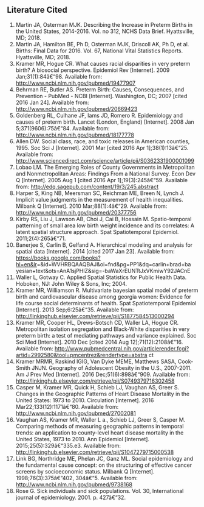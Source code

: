 Literature Cited
----------------

1.  Martin JA, Osterman MJK. Describing the Increase in Preterm Births
    in the United States, 2014-2016. Vol. no 312, NCHS Data Brief.
    Hyattsville, MD; 2018.
2.  Martin JA, Hamilton BE, Ph D, Osterman MJK, Driscoll AK, Ph D, et
    al. Births: Final Data for 2016. Vol. 67, National Vital Statistics
    Reports. Hyattsville, MD; 2018.
3.  Kramer MR, Hogue CR. What causes racial disparities in very preterm
    birth? A biosocial perspective. Epidemiol Rev \[Internet\]. 2009
    Jan;31(1):84â€“98. Available from:
    <http://www.ncbi.nlm.nih.gov/pubmed/19477907>
4.  Behrman RE, Butler AS. Preterm Birth: Causes, Consequences, and
    Prevention - PubMed - NCBI \[Internet\]. Washington, DC; 2007
    \[cited 2016 Jan 24\]. Available from:
    <http://www.ncbi.nlm.nih.gov/pubmed/20669423>
5.  Goldenberg RL, Culhane JF, Iams JD, Romero R. Epidemiology and
    causes of preterm birth. Lancet (London, England) \[Internet\]. 2008
    Jan 5;371(9606):75â€“84. Available from:
    <http://www.ncbi.nlm.nih.gov/pubmed/18177778>
6.  Allen DW. Social class, race, and toxic releases in American
    counties, 1995. Soc Sci J \[Internet\]. 2001 Mar \[cited 2016 Apr
    1\];38(1):13â€“25. Available from:
    <http://www.sciencedirect.com/science/article/pii/S0362331900001099>
7.  Lobao LM. The Emerging Roles of County Governments in Metropolitan
    and Nonmetropolitan Areas: Findings From a National Survey. Econ Dev
    Q \[Internet\]. 2005 Aug 1 \[cited 2016 Apr 1\];19(3):245â€“59.
    Available from: <http://edq.sagepub.com/content/19/3/245.abstract>
8.  Harper S, King NB, Meersman SC, Reichman ME, Breen N, Lynch J.
    Implicit value judgments in the measurement of health inequalities.
    Milbank Q \[Internet\]. 2010 Mar;88(1):4â€“29. Available from:
    <http://www.ncbi.nlm.nih.gov/pubmed/20377756>
9.  Kirby RS, Liu J, Lawson AB, Choi J, Cai B, Hossain M.
    Spatio-temporal patterning of small area low birth weight incidence
    and its correlates: A latent spatial structure approach. Spat
    Spatiotemporal Epidemiol. 2011;2(4):265â€“71.
10. Banerjee S, Carlin B, Gelfand A. Hierarchical modeling and analysis
    for spatial data \[Internet\]. 2014 \[cited 2017 Jan 23\]. Available
    from:
    <https://books.google.com/books?hl=en&lr>=&id=WVHRBQAAQBAJ&oi=fnd&pg=PP1&dq=carlin+brad+ba
    yesian+text&ots=AnA1sjPHlZ&sig=-baWaXrEUNTtJxVKmiwY92JACnE
11. Waller L, Gotway C. Applied Spatial Statistics for Public Health
    Data. Hoboken, NJ: John Wiley & Sons, Inc; 2004.
12. Kramer MR, Williamson R. Multivariate bayesian spatial model of
    preterm birth and cardiovascular disease among georgia women:
    Evidence for life course social determinants of health. Spat
    Spatiotemporal Epidemiol \[Internet\]. 2013 Sep;6:25â€“35. Available
    from:
    <http://linkinghub.elsevier.com/retrieve/pii/S1877584513000294>
13. Kramer MR, Cooper HL, Drews-Botsch CD, Waller LA, Hogue CR.
    Metropolitan isolation segregation and Black-White disparities in
    very preterm birth: a test of mediating pathways and variance
    explained. Soc Sci Med \[Internet\]. 2010 Dec \[cited 2014 Aug
    12\];71(12):2108â€“16. Available from:
    <http://www.pubmedcentral.nih.gov/articlerender.fcgi?artid=2992580&tool=pmcentrez&rendertype=abstra>
    ct
14. Kramer MRMR, Raskind IGIG, Van Dyke MEME, Matthews SASA, Cook-Smith
    JNJN. Geography of Adolescent Obesity in the U.S., 2007-2011. Am J
    Prev Med \[Internet\]. 2016 Dec;51(6):898â€“909. Available from:
    <http://linkinghub.elsevier.com/retrieve/pii/S0749379716302458>
15. Casper M, Kramer MR, Quick H, Schieb LJ, Vaughan AS, Greer S.
    Changes in the Geographic Patterns of Heart Disease Mortality in the
    United States: 1973 to 2010. Circulation \[Internet\]. 2016
    Mar22;133(12):1171â€“80. Available from:
    <http://www.ncbi.nlm.nih.gov/pubmed/27002081>
16. Vaughan AS, Kramer MR, Waller L a., Schieb LJ, Greer S, Casper M.
    Comparing methods of measuring geographic patterns in temporal
    trends: an application to county-level heart disease mortality in
    the United States, 1973 to 2010. Ann Epidemiol \[Internet\].
    2015;25(5):329â€“335.e3. Available from:
    <http://linkinghub.elsevier.com/retrieve/pii/S1047279715000538>
17. Link BG, Northridge ME, Phelan JC, Ganz ML. Social epidemiology and
    the fundamental cause concept: on the structuring of effective
    cancer screens by socioeconomic status. Milbank Q \[Internet\].
    1998;76(3):375â€“402, 304â€“5. Available from:
    <http://www.ncbi.nlm.nih.gov/pubmed/9738168>
18. Rose G. Sick individuals and sick populations. Vol. 30,
    International journal of epidemiology. 2001. p. 427â€“32.
